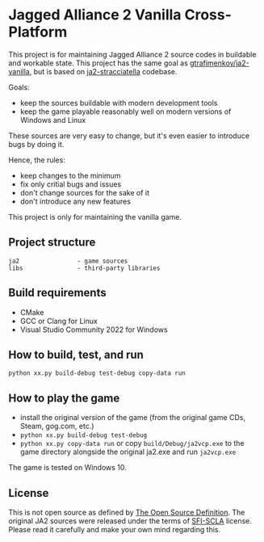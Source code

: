 # Jagged Alliance 2 Vanilla Cross-Platform

This project is for maintaining Jagged Alliance 2 source codes
in buildable and workable state.  This project has
the same goal as [gtrafimenkov/ja2-vanilla](https://github.com/gtrafimenkov/ja2-vanilla),
but is based on [ja2-stracciatella](https://github.com/ja2-stracciatella/ja2-stracciatella)
codebase.

Goals:
- keep the sources buildable with modern development tools
- keep the game playable reasonably well on modern versions of Windows and Linux

These sources are very easy to change, but it's even easier to introduce
bugs by doing it.

Hence, the rules:
- keep changes to the minimum
- fix only critial bugs and issues
- don't change sources for the sake of it
- don't introduce any new features

This project is only for maintaining the vanilla game.

## Project structure

```
ja2                - game sources
libs               - third-party libraries
```

## Build requirements

- CMake
- GCC or Clang for Linux
- Visual Studio Community 2022 for Windows

## How to build, test, and run

```
python xx.py build-debug test-debug copy-data run
```

## How to play the game

- install the original version of the game (from the original game CDs, Steam, gog.com, etc.)
- `python xx.py build-debug test-debug`
- `python xx.py copy-data run` or copy `build/Debug/ja2vcp.exe` to the game directory
   alongside the original ja2.exe and run `ja2vcp.exe`

The game is tested on Windows 10.

## License

This is not open source as defined by [The Open Source Definition](https://opensource.org/osd/).
The original JA2 sources were released under the terms of [SFI-SCLA](SFI-SCLA.txt) license.
Please read it carefully and make your own mind regarding this.
